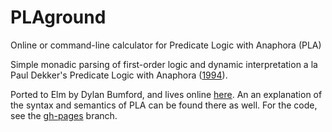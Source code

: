 # PLAground
Online or command-line calculator for Predicate Logic with Anaphora (PLA)

Simple monadic parsing of first-order logic and dynamic interpretation a la
Paul Dekker's Predicate Logic with Anaphora
([1994](https://journals.linguisticsociety.org/proceedings/index.php/SALT/article/view/3122)).

Ported to Elm by Dylan Bumford, and lives online
[here](http://schar.github.io/PLAground). An an explanation of the
syntax and semantics of PLA can be found there as well. For the code, see the
[gh-pages](https://github.com/schar/PLAground/tree/gh-pages) branch.

